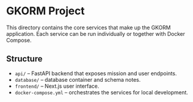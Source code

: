 # GKORM Project

This directory contains the core services that make up the GKORM application. Each service can be run individually or together with Docker Compose.

## Structure

- `api/` – FastAPI backend that exposes mission and user endpoints.
- `database/` – database container and schema notes.
- `frontend/` – Next.js user interface.
- `docker-compose.yml` – orchestrates the services for local development.
